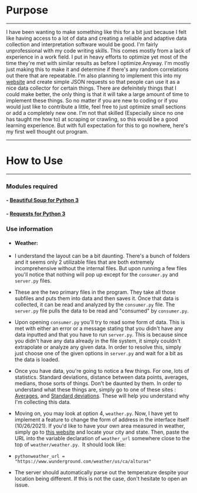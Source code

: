 # Purpose

---

I have been wanting to make something like this for a bit just because I felt like having access to a lot of data and creating a reliable and adaptive data collection and interpretation software would be good.
I'm fairly unprofessional with my code writing skills. This comes mostly from a lack of experience in a work field.
I put in heavy efforts to optimize yet most of the time they're met with similar results as before I optimize.Anyway. I'm mostly just making this to make it and determine if there's any random correlations out there that are repeatable. I'm also planning to implement this into my [website](http://samuelkuld.com) and create simple JSON requests so that people can use it as a nice data collector for certain things.
There are defeinitely things that I could make better, the only thing is that it will take a large amount of time to implement these things. So no matter if you are new to coding or if you would just like to contribute a little, feel free to just optimize small sections or add a completely new one. I'm not that skilled (Especially since no one has taught me how to) at scraping or crawling, so this would be a good learning experience.
But with full expectation for this to go nowhere, here's my first well thought out program.

---

# How to Use

---

### Modules required

#### - [Beautiful Soup for Python 3](https://pypi.org/project/beautifulsoup4/)

#### - [Requests for Python 3](https://pypi.org/project/requests/)

### Use information

- #### Weather:

* I understand the layout can be a bit daunting. There's a bunch of folders and it seems only 2 utilizable files that are both extremely incomprehensive without the internal files. But upon running a few files you'll notice that nothing will pop up except for the `consumer.py` and `server.py` files.
* These are the two primary files in the program. They take all those subfiles and puts them into data and then saves it. Once that data is collected, it can be read and analyzed by the `consumer.py` file. The `server.py` file pulls the data to be read and "consumed" by `consumer.py`.

* Upon opening `consumer.py` you'll try to read some form of data. This is met with either an error or a message stating that you didn't have any data inputted and that you have to run `server.py`. This is because since you didn't have any data already in the file system, it simply couldn't extrapolate or analyze any given data. In order to resolve this, simply just choose one of the given options in `server.py` and wait for a bit as the data is loaded.

* Once you have data, you're going to notice a few things. For one, lots of statistics. Standard deviations, distance between data points, averages, medians, those sorts of things. Don't be daunted by them. In order to understand what these things are, simply go to one of these sites : [Averages](https://www.skillsyouneed.com/num/averages.html), and [Standard deviations](https://www.scribbr.com/statistics/standard-deviation/). These will help you understand why I'm collecting this data.

* Moving on, you may look at option 4, `weather.py`. Now, I have yet to implement a feature to change the form of address in the interface itself (10/26/2021). If you'd like to have your own area measured in weather, simply go to [this website](https://www.wunderground.com/weather/) and locate your city and state. Then, paste the URL into the variable declaration of `weather_url` somewhere close to the top of `weather/weather.py`.
  &nbsp;It should look like:

* `pythonweather_url = "https://www.wunderground.com/weather/us/ca/alturas"`

* The server should automatically parse out the temperature despite your location being different. If this is not the case, don't hesitate to open an issue.
